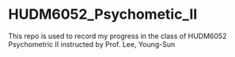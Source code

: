 # HUDM6052_Psychometic_II
This repo is used to record my progress in the class of HUDM6052 Psychometric II instructed by Prof. Lee, Young-Sun
